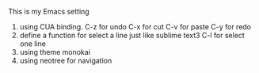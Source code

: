 This is my Emacs setting
1. using CUA binding. 
  C-z for undo
  C-x for cut
  C-v for paste
  C-y for redo
2. define a function for select a line just like sublime text3
  C-l for select one line
3. using theme monokai
4. using neotree for navigation
